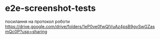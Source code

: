 # e2e-screenshot-tests
посилання на протокол роботи https://drive.google.com/drive/folders/1eP0ve0fwQlVuAz4psB9gySwGZasmQc0P?usp=sharing
